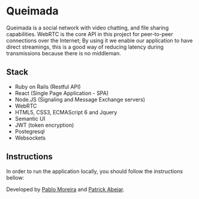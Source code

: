 # Queimada

Queimada is a social network with video chatting, and file sharing capabilities. WebRTC is the core API in this project for peer-to-peer connections over the Internet; By using it we enable our application to have direct streamings, this is a good way of reducing latency during transmissions because there is no middleman. 

## Stack
- Ruby on Rails (Restful API)
- React (Single Page Application - SPA)
- Node.JS (Signaling and Message Exchange servers)
- WebRTC
- HTML5, CSS3, ECMAScript 6 and Jquery
- Semantic UI
- JWT (token encryption)
- Postegresql
- Websockets

## Instructions

In order to run the application locally, you should follow the instructions bellow:




Developed by [Pablo Moreira](mailto:prm.gredes@gmail.com) and [Patrick Abejar](mailto:wireless.patrick@gmail.com).
